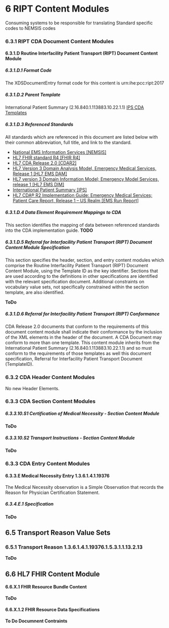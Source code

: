 # 6 RIPT Content Modules

Consuming systems to be responsible for translating Standard specific codes to NEMSIS codes 

### 6.3.1 RIPT CDA Document Content Modules <a name="CDA-Document-Content-Modules"> </a>

#### 6.3.1.D Routine Interfacility Patient Transport (RIPT) Document Content Module 

##### 6.3.1.D.1 Format Code
The XDSDocumentEntry format code for this content is urn:ihe:pcc:ript:2017 

##### 6.3.1.D.2 Parent Template
International Patient Summary (2.16.840.1.113883.10.22.1.1)
[IPS CDA Templates](https://art-decor.org/art-decor/decor-templates--hl7ips-?id=2.16.840.1.113883.10.22.14&effectiveDate=dynamic)

##### 6.3.1.D.3 Referenced Standards
All standards which are referenced in this document are listed below with their common abbreviation, full title, and link to the standard. 
- [National EMS Information Services [NEMSIS]](https://nemsis.org/media/nemsis_v3/release-3.5.0/DataDictionary/PDFHTML/EMSDEMSTATE/index.html)
- [HL7 FHIR standard R4 [FHIR R4]](http://hl7.org/fhir/r4/)
- [HL7 CDA Release 2.0 [CDAR2]](http://www.hl7.org/documentcenter/public/standards/dstu/CDAR2_IG_PROCNOTE_DSTU_R1_2010JUL.zip)
- [HL7 Version 3 Domain Analysis Model, Emergency Medical Services, Release 1 [HL7 EMS DAM]](http://www.hl7.org/implement/standards/product_brief.cfm?product_id=421)
- [HL7 version 3 Domain Information Model; Emergency Model Services, release 1 [HL7 EMS DIM]](http://www.hl7.org/implement/standards/product_brief.cfm?product_id=302)
- [International Patient Summary [IPS]](http://build.fhir.org/ig/HL7/fhir-ips/StructureDefinition-Composition-uv-ips.html)
- [HL7 CDA® R2 Implementation Guide: Emergency Medical Services; Patient Care Report, Release 1 – US Realm [EMS Run Report]](https://www.hl7.org/implement/standards/product_brief.cfm?product_id=276)

##### 6.3.1.D.4 Data Element Requirement Mappings to CDA
This section identifies the mapping of data between referenced standards into the CDA implementation guide.
**TODO**

##### 6.3.1.D.5 Referral for Interfacility Patient Transport (RIPT) Document Content Module Specification
This section specifies the header, section, and entry content modules which comprise the Routine Interfacility Patient Transport (RIPT) Document Content Module, using the Template ID as the key identifier. 
Sections that are used according to the definitions in other specifications are identified with the relevant specification document. Additional constraints on vocabulary value sets, not specifically constrained within the section template, are also identified.

**ToDo**

##### 6.3.1.D.6 Referral for Interfacility Patient Transport (RIPT) Conformance
CDA Release 2.0 documents that conform to the requirements of this document content module shall indicate their conformance by the inclusion of the <templateId> XML elements in the header of the document. 
A CDA Document may conform to more than one template. This content module inherits from the International Patient Summary (2.16.840.1.113883.10.22.1.1) and so must conform to the requirements of those templates as well this document specification, Referral for Interfacility Patient Transport Document (TemplateID).

### 6.3.2 CDA Header Content Modules
No new Header Elements.

### 6.3.3 CDA Section Content Modules

##### 6.3.3.10.S1 Certification of Medical Necessity - Section Content Module 
**ToDo**

##### 6.3.3.10.S2 Transport Instructions - Section Content Module
**ToDo**

### 6.3.3 CDA Entry Content Modules

#### 6.3.3.E Medical Necessity Entry 1.3.6.1.4.1.19376
The Medical Necessity observation is a Simple Observation that records the Reason for Physician Certification Statement.  

##### 6.3.4.E.1 Specification 
**ToDo**

## 6.5 Transport Reason Value Sets

### 6.5.1 Transport Reason 1.3.6.1.4.1.19376.1.5.3.1.1.13.2.13
**ToDo**

## 6.6 HL7 FHIR Content Module

#### 6.6.X.1 FHIR Resource Bundle Content 
**ToDo**

#### 6.6.X.1.2 FHIR Resource Data Specifications
**To Do Documnent Contraints**